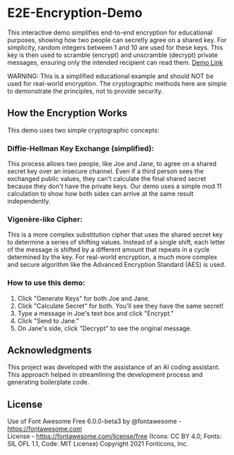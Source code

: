 # E2E-Encryption-Demo
This interactive demo simplifies end-to-end encryption for educational purposes, showing how two people can secretly agree on a shared key. For simplicity, random integers between 1 and 10 are used for these keys. This key is then used to scramble (encrypt) and unscramble (decrypt) private messages, ensuring only the intended recipient can read them.
[Demo Link](https://ronen-sigan.github.io/E2E-Encryption-Demo/)

WARNING: This is a simplified educational example and should NOT be used for real-world encryption. The cryptographic methods here are simple to demonstrate the principles, not to provide security.

## How the Encryption Works
This demo uses two simple cryptographic concepts:

### Diffie-Hellman Key Exchange (simplified): 
This process allows two people, like Joe and Jane, to agree on a shared secret key over an insecure channel. Even if a third person sees the exchanged public values, they can't calculate the final shared secret because they don't have the private keys. Our demo uses a simple mod 11 calculation to show how both sides can arrive at the same result independently.
### Vigenère-like Cipher:
This is a more complex substitution cipher that uses the shared secret key to determine a series of shifting values. Instead of a single shift, each letter of the message is shifted by a different amount that repeats in a cycle determined by the key. For real-world encryption, a much more complex and secure algorithm like the Advanced Encryption Standard (AES) is used.
### How to use this demo:
1. Click "Generate Keys" for both Joe and Jane.
2. Click "Calculate Secret" for both. You'll see they have the same secret!
3. Type a message in Joe's text box and click "Encrypt."
4. Click "Send to Jane."
5. On Jane's side, click "Decrypt" to see the original message.

## Acknowledgments
This project was developed with the assistance of an AI coding assistant.
This approach helped in streamlining the development process and generating boilerplate code.

## License
Use of Font Awesome Free 6.0.0-beta3 by @fontawesome - https://fontawesome.com <BR>
License - https://fontawesome.com/license/free (Icons: CC BY 4.0, Fonts: SIL OFL 1.1, Code: MIT License)
Copyright 2021 Fonticons, Inc.
